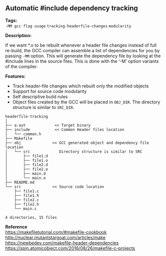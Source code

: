 ## Automatic #include dependency tracking

**Tags:**<br>
```-MM gcc flag usage```  ```tracking-headerfile-changes``` ```modularity```

**Description:**<br>

If we want *.o to be rebuilt whenever a header file changes instead of full re-build, the GCC compiler can assemble a list of dependencies for you by passing ```-MM``` option.
This will generate the dependency file by looking at the #include lines in the source files. This is done with the ‘-M’ option  variants of the compiler.

**Features:**
- Track header-file changes which rebuilt only the modified objects
- Support for source code modularity
- Self descriptive build rules
- Object files created by the GCC will be placed in ```OBJ_DIR```. The directory structure is similar to ```SRC_DIR```.
```
headerfile-tracking
│
├── a.out             << Target binary
├── include           << Common Header files location
│   └── common.h
├── Makefile
├── obj              << GCC generated object and dependency file location
│   └── src             Directory structure is similar to SRC
│       ├── file1.d
│       ├── file1.o
│       ├── file2.d
│       ├── file2.o
│       ├── main.d
│       └── main.o
├── README.md
└── src              << Source code location
    ├── file1.c
    ├── file1.h
    ├── file2.c
    ├── file2.h
    └── main.c

4 directories, 15 files
```

**Reference**<br>
https://makefiletutorial.com/#makefile-cookbook<br>
http://nuclear.mutantstargoat.com/articles/make<br>
https://newbedev.com/makefile-header-dependencies<br>
https://spin.atomicobject.com/2016/08/26/makefile-c-projects<br>

